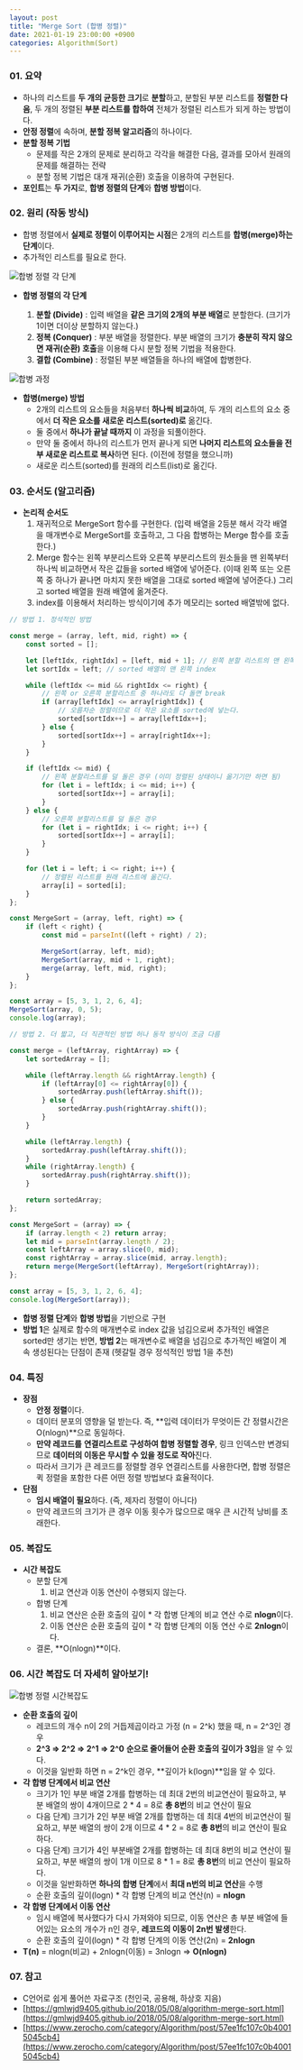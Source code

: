 ```yaml
---
layout: post
title: "Merge Sort (합병 정렬)"
date: 2021-01-19 23:00:00 +0900
categories: Algorithm(Sort)
---
```


### 01. 요약

- 하나의 리스트를 **두 개의 균등한 크기**로 **분할**하고, 분할된 부분 리스트를 **정렬한 다음**, 두 개의 정렬된 **부분 리스트를 합하여** 전체가 정렬된 리스트가 되게 하는 방법이다.
- **안정 정렬**에 속하며, **분할 정복 알고리즘**의 하나이다.
- **분할 정복 기법**
  - 문제를 작은 2개의 문제로 분리하고 각각을 해결한 다음, 결과를 모아서 원래의 문제를 해결하는 전략
  - 분할 정복 기법은 대개 재귀(순환) 호출을 이용하여 구현된다.
- **포인트**는 **두 가지**로, **합병 정렬의 단계**와 **합병 방법**이다.

### 02. 원리 (작동 방식)

- 합병 정렬에서 **실제로 정렬이 이루어지는 시점**은 2개의 리스트를 **합병(merge)하는 단계**이다.
- 추가적인 리스트를 필요로 한다.

![합병 정렬 각 단계](/public/img/Sort/mergesort1.JPG)

- **합병 정렬의 각 단계**

  1. **분할 (Divide)** : 입력 배열을 **같은 크기의 2개의 부분 배열**로 분할한다. (크기가 1이면 더이상 분할하지 않는다.)
  2. **정복 (Conquer)** : 부분 배열을 정렬한다. 부분 배열의 크기가 **충분히 작지 않으면 재귀(순환) 호출**을 이용해 다시 분할 정복 기법을 적용한다.
  3. **결합 (Combine)** : 정렬된 부분 배열들을 하나의 배열에 합병한다.

![합병 과정](/public/img/Sort/mergesort2.JPG)

- **합병(merge) 방법**
  - 2개의 리스트의 요소들을 처음부터 **하나씩 비교**하여, 두 개의 리스트의 요소 중에서 **더 작은 요소를 새로운 리스트(sorted)로** 옮긴다.
  - 둘 중에서 **하나가 끝날 때까지** 이 과정을 되풀이한다.
  - 만약 둘 중에서 하나의 리스트가 먼저 끝나게 되면 **나머지 리스트의 요소들을 전부 새로운 리스트로 복사**하면 된다. (이전에 정렬을 했으니까)
  - 새로운 리스트(sorted)를 원래의 리스트(list)로 옮긴다.

### 03. 순서도 (알고리즘)

- **논리적 순서도**
  1. 재귀적으로 MergeSort 함수를 구현한다. (입력 배열을 2등분 해서 각각 배열을 매개변수로 MergeSort를 호출하고, 그 다음 합병하는 Merge 함수를 호출한다.)
  2. Merge 함수는 왼쪽 부분리스트와 오른쪽 부분리스트의 원소들을 맨 왼쪽부터 하나씩 비교하면서 작은 값들을 sorted 배열에 넣어준다. (이때 왼쪽 또는 오른쪽 중 하나가 끝나면 마치지 못한 배열을 그대로 sorted 배열에 넣어준다.) 그리고 sorted 배열을 원래 배열에 옮겨준다.
  3. index를 이용해서 처리하는 방식이기에 추가 메모리는 sorted 배열밖에 없다.

```javascript
// 방법 1. 정석적인 방법

const merge = (array, left, mid, right) => {
	const sorted = [];

	let [leftIdx, rightIdx] = [left, mid + 1]; // 왼쪽 분할 리스트의 맨 왼쪽 index, 오른쪽 분할 리스트의 맨 왼쪽 index
	let sortIdx = left; // sorted 배열의 맨 왼쪽 index

	while (leftIdx <= mid && rightIdx <= right) {
		// 왼쪽 or 오른쪽 분할리스트 중 하나라도 다 돌면 break
		if (array[leftIdx] <= array[rightIdx]) {
			// 오름차순 정렬이므로 더 작은 요소를 sorted에 넣는다.
			sorted[sortIdx++] = array[leftIdx++];
		} else {
			sorted[sortIdx++] = array[rightIdx++];
		}
	}

	if (leftIdx <= mid) {
		// 왼쪽 분할리스트를 덜 돌은 경우 (이미 정렬된 상태이니 옮기기만 하면 됨)
		for (let i = leftIdx; i <= mid; i++) {
			sorted[sortIdx++] = array[i];
		}
	} else {
		// 오른쪽 분할리스트를 덜 돌은 경우
		for (let i = rightIdx; i <= right; i++) {
			sorted[sortIdx++] = array[i];
		}
	}

	for (let i = left; i <= right; i++) {
		// 정렬된 리스트를 원래 리스트에 옮긴다.
		array[i] = sorted[i];
	}
};

const MergeSort = (array, left, right) => {
	if (left < right) {
		const mid = parseInt((left + right) / 2);

		MergeSort(array, left, mid);
		MergeSort(array, mid + 1, right);
		merge(array, left, mid, right);
	}
};

const array = [5, 3, 1, 2, 6, 4];
MergeSort(array, 0, 5);
console.log(array);
```

```javascript
// 방법 2. 더 짧고, 더 직관적인 방법 허나 동작 방식이 조금 다름

const merge = (leftArray, rightArray) => {
	let sortedArray = [];

	while (leftArray.length && rightArray.length) {
		if (leftArray[0] <= rightArray[0]) {
			sortedArray.push(leftArray.shift());
		} else {
			sortedArray.push(rightArray.shift());
		}
	}

	while (leftArray.length) {
		sortedArray.push(leftArray.shift());
	}
	while (rightArray.length) {
		sortedArray.push(rightArray.shift());
	}

	return sortedArray;
};

const MergeSort = (array) => {
	if (array.length < 2) return array;
	let mid = parseInt(array.length / 2);
	const leftArray = array.slice(0, mid);
	const rightArray = array.slice(mid, array.length);
	return merge(MergeSort(leftArray), MergeSort(rightArray));
};

const array = [5, 3, 1, 2, 6, 4];
console.log(MergeSort(array));
```

- **합병 정렬 단계**와 **합병 방법**을 기반으로 구현
- **방법 1**은 실제로 함수의 매개변수로 index 값을 넘김으로써 추가적인 배열은 sorted만 생기는 반면, **방법 2**는 매개변수로 배열을 넘김으로 추가적인 배열이 계속 생성된다는 단점이 존재 (헷갈릴 경우 정석적인 방법 1을 추천)

### 04. 특징

- **장점**
  - **안정 정렬**이다.
  - 데이터 분포의 영향을 덜 받는다. 즉, **입력 데이터가 무엇이든 간 정렬시간은 O(nlogn)**으로 동일하다.
  - **만약 레코드를** **연결리스트로 구성하여 합병 정렬할 경우**, 링크 인덱스만 변경되므로 **데이터의 이동은 무시할 수 있을 정도로 작아**진다.
  - 따라서 크기가 큰 레코드를 정렬할 경우 연결리스트를 사용한다면, 합병 정렬은 퀵 정렬을 포함한 다른 어떤 정렬 방법보다 효율적이다.
- **단점**
  - **임시 배열이 필요**하다. (즉, 제자리 정렬이 아니다)
  - 만약 레코드의 크기가 큰 경우 이동 횟수가 많으므로 매우 큰 시간적 낭비를 초래한다.

### 05. 복잡도

- **시간 복잡도**
  - 분할 단계
    1. 비교 연산과 이동 연산이 수행되지 않는다.
  - 합병 단계
    1. 비교 연산은 순환 호출의 깊이 \* 각 합병 단계의 비교 연산 수로 **nlogn**이다.
    2. 이동 연산은 순환 호출의 깊이 \* 각 합병 단계의 이동 연산 수로 **2nlogn**이다.
  - 결론, **O(nlogn)**이다.

### 06. 시간 복잡도 더 자세히 알아보기!

![합병 정렬 시간복잡도](/public/img/Sort/mergesort3.JPG)

- **순환 호출의 깊이**
  - 레코드의 개수 n이 2의 거듭제곱이라고 가정 (n = 2^k) 했을 때, n = 2^3인 경우
  - **2^3 ⇒ 2^2 ⇒ 2^1 ⇒ 2^0** **순으로 줄어들어 순환 호출의 깊이가 3임**을 알 수 있다.
  - 이것을 일반화 하면 n = 2^k인 경우, **깊이가 k(logn)**임을 알 수 있다.
- **각 합병 단계에서 비교 연산**
  - 크기가 1인 부분 배열 2개를 합병하는 데 최대 2번의 비교연산이 필요하고, 부분 배열의 쌍이 4개이므로 2 \* 4 = 8로 **총 8번**의 비교 연산이 필요
  - 다음 단계) 크기가 2인 부분 배열 2개를 합병하는 데 최대 4번의 비교연산이 필요하고, 부분 배열의 쌍이 2개 이므로 4 \* 2 = 8로 **총 8번**의 비교 연산이 필요하다.
  - 다음 단계) 크기가 4인 부분배열 2개를 합병하는 데 최대 8번의 비교 연산이 필요하고, 부분 배열의 쌍이 1개 이므로 8 \* 1 = 8로 **총 8번**의 비교 연산이 필요하다.
  - 이것을 일반화하면 **하나의 합병 단계**에서 **최대 n번의 비교 연산**을 수행
  - 순환 호출의 깊이(logn) \* 각 합병 단계의 비교 연산(n) = **nlogn**
- **각 합병 단계에서 이동 연산**
  - 임시 배열에 복사했다가 다시 가져와야 되므로, 이동 연산은 총 부분 배열에 들어있는 요소의 개수가 n인 경우, **레코드의 이동이 2n번 발생**한다.
  - 순환 호출의 깊이(logn) \* 각 합병 단계의 이동 연산(2n) = **2nlogn**
- **T(n)** = nlogn(비교) + 2nlogn(이동) = 3nlogn ⇒ **O(nlogn)**

### 07. 참고

- C언어로 쉽게 풀어쓴 자료구조 (천인국, 공용해, 하상호 지음)
- [https://gmlwjd9405.github.io/2018/05/08/algorithm-merge-sort.html](https://gmlwjd9405.github.io/2018/05/08/algorithm-merge-sort.html)
- [https://www.zerocho.com/category/Algorithm/post/57ee1fc107c0b40015045cb4](https://www.zerocho.com/category/Algorithm/post/57ee1fc107c0b40015045cb4)

